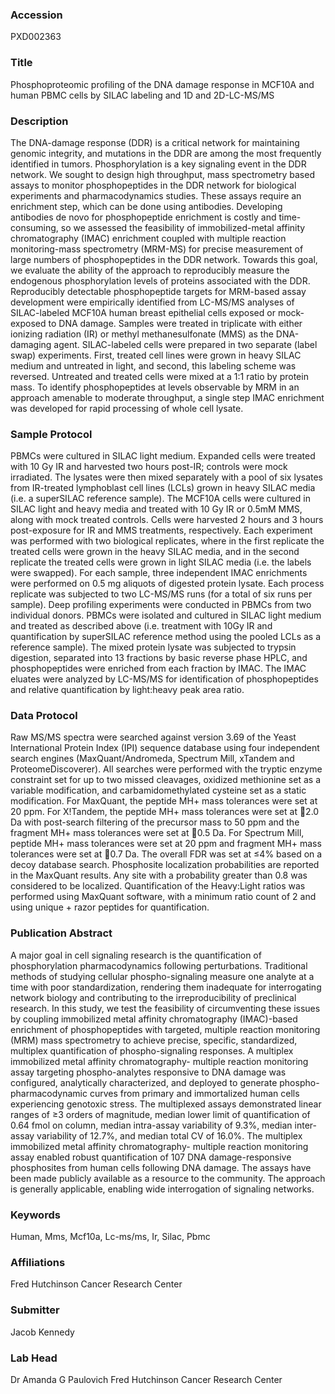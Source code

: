 ### Accession
PXD002363

### Title
Phosphoproteomic profiling of the DNA damage response in MCF10A and human PBMC cells by SILAC labeling and 1D and 2D-LC-MS/MS

### Description
The DNA-damage response (DDR) is a critical network for maintaining genomic integrity, and mutations in the DDR are among the most frequently identified in tumors. Phosphorylation is a key signaling event in the DDR network. We sought to design high throughput, mass spectrometry based assays to monitor phosphopeptides in the DDR network for biological experiments and pharmacodynamics studies.  These assays require an enrichment step, which can be done using antibodies.  Developing antibodies de novo for phosphopeptide enrichment is costly and time-consuming, so we assessed the feasibility of immobilized-metal affinity chromatography (IMAC) enrichment coupled with multiple reaction monitoring-mass spectrometry (MRM-MS) for precise measurement of large numbers of phosphopeptides in the DDR network. Towards this goal, we evaluate the ability of the approach to reproducibly measure the endogenous phosphorylation levels of proteins associated with the DDR. Reproducibly detectable phosphopeptide targets for MRM-based assay development were empirically identified from LC-MS/MS analyses of SILAC-labeled MCF10A human breast epithelial cells exposed or mock-exposed to DNA damage.  Samples were treated in triplicate with either ionizing radiation (IR) or methyl methanesulfonate (MMS) as the DNA-damaging agent. SILAC-labeled cells were prepared in two separate (label swap) experiments. First, treated cell lines were grown in heavy SILAC medium and untreated in light, and second, this labeling scheme was reversed.  Untreated and treated cells were mixed at a 1:1 ratio by protein mass. To identify phosphopeptides at levels observable by MRM in an approach amenable to moderate throughput, a single step IMAC enrichment was developed for rapid processing of whole cell lysate.

### Sample Protocol
PBMCs were cultured in SILAC light medium. Expanded cells were treated with 10 Gy IR and harvested two hours post-IR; controls were mock irradiated. The lysates were then mixed separately with a pool of six lysates from IR-treated lymphoblast cell lines (LCLs) grown in heavy SILAC media (i.e. a superSILAC reference sample). The MCF10A cells were cultured in SILAC light and heavy media and treated with 10 Gy IR or 0.5mM MMS, along with mock treated controls. Cells were harvested 2 hours and 3 hours post-exposure for IR and MMS treatments, respectively. Each experiment was performed with two biological replicates, where in the first replicate the treated cells were grown in the heavy SILAC media, and in the second replicate the treated cells were grown in light SILAC media (i.e. the labels were swapped). For each sample, three independent IMAC enrichments were performed on 0.5 mg aliquots of digested protein lysate. Each process replicate was subjected to two LC-MS/MS runs (for a total of six runs per sample).  Deep profiling experiments were conducted in PBMCs from two individual donors. PBMCs were isolated and cultured in SILAC light medium and treated as described above (i.e. treatment with 10Gy IR and quantification by superSILAC reference method using the pooled LCLs as a reference sample). The mixed protein lysate was subjected to trypsin digestion, separated into 13 fractions by basic reverse phase HPLC, and phosphopeptides were enriched from each fraction by IMAC. The IMAC eluates were analyzed by LC-MS/MS for identification of phosphopeptides and relative quantification by light:heavy peak area ratio.

### Data Protocol
Raw MS/MS spectra were searched against version 3.69 of the Yeast International Protein Index (IPI) sequence database using four independent search engines (MaxQuant/Andromeda, Spectrum Mill, xTandem and ProteomeDiscoverer). All searches were performed with the tryptic enzyme constraint set for up to two missed cleavages, oxidized methionine set as a variable modification, and carbamidomethylated cysteine set as a static modification. For MaxQuant, the peptide MH+ mass tolerances were set at 20 ppm. For X!Tandem, the peptide MH+ mass tolerances were set at 2.0 Da with post-search filtering of the precursor mass to 50 ppm and the fragment MH+ mass tolerances were set at 0.5 Da. For Spectrum Mill, peptide MH+ mass tolerances were set at 20 ppm and fragment MH+ mass tolerances were set at 0.7 Da. The overall FDR was set at ≤4% based on a decoy database search. Phosphosite localization probabilities are reported in the MaxQuant results. Any site with a probability greater than 0.8 was considered to be localized. Quantification of the Heavy:Light ratios was performed using MaxQuant software, with a minimum ratio count of 2 and using unique + razor peptides for quantification.

### Publication Abstract
A major goal in cell signaling research is the quantification of phosphorylation pharmacodynamics following perturbations. Traditional methods of studying cellular phospho-signaling measure one analyte at a time with poor standardization, rendering them inadequate for interrogating network biology and contributing to the irreproducibility of preclinical research. In this study, we test the feasibility of circumventing these issues by coupling immobilized metal affinity chromatography (IMAC)-based enrichment of phosphopeptides with targeted, multiple reaction monitoring (MRM) mass spectrometry to achieve precise, specific, standardized, multiplex quantification of phospho-signaling responses. A multiplex immobilized metal affinity chromatography- multiple reaction monitoring assay targeting phospho-analytes responsive to DNA damage was configured, analytically characterized, and deployed to generate phospho-pharmacodynamic curves from primary and immortalized human cells experiencing genotoxic stress. The multiplexed assays demonstrated linear ranges of &#x2265;3 orders of magnitude, median lower limit of quantification of 0.64 fmol on column, median intra-assay variability of 9.3%, median inter-assay variability of 12.7%, and median total CV of 16.0%. The multiplex immobilized metal affinity chromatography- multiple reaction monitoring assay enabled robust quantification of 107 DNA damage-responsive phosphosites from human cells following DNA damage. The assays have been made publicly available as a resource to the community. The approach is generally applicable, enabling wide interrogation of signaling networks.

### Keywords
Human, Mms, Mcf10a, Lc-ms/ms, Ir, Silac, Pbmc

### Affiliations
Fred Hutchinson Cancer Research Center

### Submitter
Jacob Kennedy

### Lab Head
Dr Amanda G Paulovich
Fred Hutchinson Cancer Research Center


